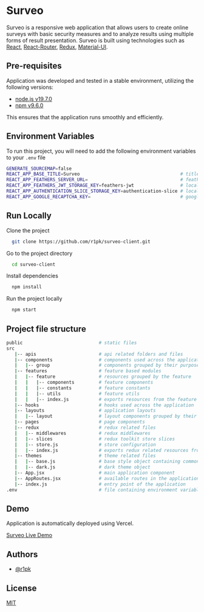 # Surveo

Surveo is a responsive web application that allows users to create online surveys with basic security measures and to analyze results using multiple forms of result presentation. Surveo is built using technologies such as [React](https://reactjs.org/), [React-Router](https://reactrouter.com), [Redux](https://redux.js.org/), [Material-UI](https://mui.com/).

## Pre-requisites

Application was developed and tested in a stable environment, utilizing the following versions:

- [node.js v19.7.0](https://nodejs.org/en/)
- [npm v9.6.0](https://nodejs.org/en/download/)

This ensures that the application runs smoothly and efficiently.

## Environment Variables

To run this project, you will need to add the following environment variables to your `.env` file

```bash
GENERATE_SOURCEMAP=false
REACT_APP_BASE_TITLE=Surveo                                     # title of the application
REACT_APP_FEATHERS_SERVER_URL=                                  # feathers server url
REACT_APP_FEATHERS_JWT_STORAGE_KEY=feathers-jwt                 # local storage key for feathers jwt
REACT_APP_AUTHENTICATION_SLICE_STORAGE_KEY=authentication-slice # local storage key for authentication slice
REACT_APP_GOOGLE_RECAPTCHA_KEY=                                 # google recaptcha key
```

## Run Locally

Clone the project

```bash
  git clone https://github.com/r1pk/surveo-client.git
```

Go to the project directory

```bash
  cd surveo-client
```

Install dependencies

```bash
  npm install
```

Run the project locally

```bash
  npm start
```

## Project file structure

```bash
public                            # static files
src
   |-- apis                       # api related folders and files
   |-- components                 # components used across the application
   |   |-- group                  # components grouped by their purpose
   |-- features                   # feature based modules
   |   |-- feature                # resources grouped by the feature
   |   |   |-- components         # feature components
   |   |   |-- constants          # feature constants
   |   |   |-- utils              # feature utils
   |   |   |-- index.js           # exports resources from the feature folder
   |-- hooks                      # hooks used across the application
   |-- layouts                    # application layouts
   |   |-- layout                 # layout components grouped by their purpose
   |-- pages                      # page components
   |-- redux                      # redux related files
   |   |-- middlewares            # redux middlewares
   |   |-- slices                 # redux toolkit store slices
   |   |-- store.js               # store configuration
   |   |-- index.js               # exports redux related resources from the folder
   |-- themes                     # theme related files
   |   |-- base.js                # base style object containing common styles
   |   |-- dark.js                # dark theme object
   |-- App.jsx                    # main application component
   |-- AppRoutes.jsx              # available routes in the application
   |-- index.js                   # entry point of the application
.env                              # file containing environment variables
```

## Demo

Application is automatically deployed using Vercel.

[Surveo Live Demo](https://surveo.vercel.app/)

## Authors

- [@r1pk](https://github.com/r1pk)

## License

[MIT](https://choosealicense.com/licenses/mit/)
